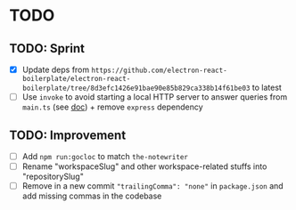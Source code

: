 # TODO

## TODO: Sprint

* [x] Update deps from `https://github.com/electron-react-boilerplate/electron-react-boilerplate/tree/8d3efc1426e91bae90e85b829ca338b14f61be03` to latest
* [ ] Use `invoke` to avoid starting a local HTTP server to answer queries from `main.ts` (see [doc](https://www.electronjs.org/docs/latest/tutorial/ipc#pattern-2-renderer-to-main-two-way)) + remove `express` dependency

## TODO: Improvement

* [ ] Add `npm run:gocloc` to match `the-notewriter`
* [ ] Rename "workspaceSlug" and other workspace-related stuffs into "repositorySlug"
* [ ] Remove in a new commit `"trailingComma": "none"` in `package.json` and add missing commas in the codebase
